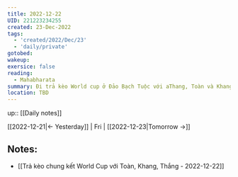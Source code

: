 ```yaml
---
title: 2022-12-22
UID: 221223234255
created: 23-Dec-2022
tags:
  - 'created/2022/Dec/23'
  - 'daily/private'
gotobed:
wakeup:
exersice: false
reading:
  - Mahabharata
summary: Đi trả kèo World cup ở Đảo Bạch Tuộc với aThang, Toàn và Khang
location: TBD
---
```

up:: [[Daily notes]]

[[2022-12-21|<- Yesterday]] | Fri | [[2022-12-23|Tomorrow ->]]

## Notes:
- [[Trả kèo chung kết World Cup với Toàn, Khang, Thắng - 2022-12-22]]
